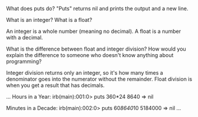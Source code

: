 What does puts do?
"Puts" returns nil and prints the output and a new line.

What is an integer? What is a float?

An integer is a whole number (meaning no decimal).  A float is a number with a decimal.

What is the difference between float and integer division? How would you explain the difference to someone who doesn't know anything about programming?

Integer division returns only an integer, so it's how many times a denominator goes into the numerator without the remainder.  Float division is when you get a result that has decimals.

...
Hours in a Year:
irb(main):001:0> puts 360*24
8640
=> nil

Minutes in a Decade:
irb(main):002:0> puts 60*8640*10
5184000
=> nil
...
